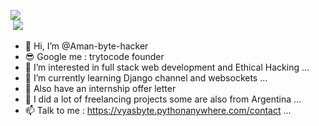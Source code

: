 <img style="display:block; margin-left:auto; margin-right:auto;" src="https://cutt.ly/6b1WJIw"><img>
<img src="https://sendeyo.com/en/f678d0a897"></img>
- 👋 Hi, I’m @Aman-byte-hacker
- 😎 Google me : trytocode founder
- 👀 I’m interested in full stack web development and Ethical Hacking ...
- 🌱 I’m currently learning Django channel and websockets ...
- 🌱 Also have an internship offer letter
- 💞️ I did a lot of freelancing projects some are also from Argentina ...
- 📫 Talk to me : https://vyasbyte.pythonanywhere.com/contact ...

<!---
Aman-byte-hacker/Aman-byte-hacker is a ✨ special ✨ repository because its `README.md` (this file) appears on your GitHub profile.
You can click the Preview link to take a look at your changes.
--->
